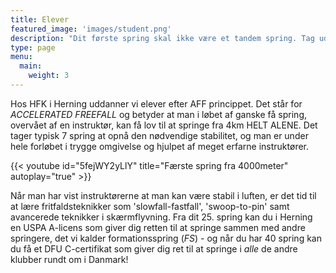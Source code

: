```yaml
---
title: Elever
featured_image: 'images/student.png'
description: "Dit første spring skal ikke være et tandem spring. Tag uddannelsen som faldskærmsspringer, og spring sikkert allerede fra første gang"
type: page
menu:
  main:
    weight: 3
---
```


Hos HFK i Herning uddanner vi elever efter AFF princippet. Det står for _ACCELERATED FREEFALL_ og betyder at man i løbet af ganske få spring, overvået af en instruktør, kan få lov til at springe fra 4km HELT ALENE. Det tager typisk 7 spring at opnå den nødvendige stabilitet, og man er under hele forløbet i trygge omgivelse og hjulpet af meget erfarne instruktører. 

{{< youtube id="5fejWY2yLlY" title="Færste spring fra 4000meter" autoplay="true" >}}

Når man har vist instruktørerne at man kan være stabil i luften, er det tid til at lære fritfaldsteknikker som 'slowfall-fastfall', 'swoop-to-pin' samt avancerede teknikker i skærmflyvning. Fra dit 25. spring kan du i Herning en USPA A-licens som giver dig retten til at springe sammen med andre springere, det vi kalder formationsspring (_FS_) - og når du har 40 spring kan du få et DFU C-certifikat som giver dig ret til at springe i *alle* de andre klubber rundt om i Danmark!
